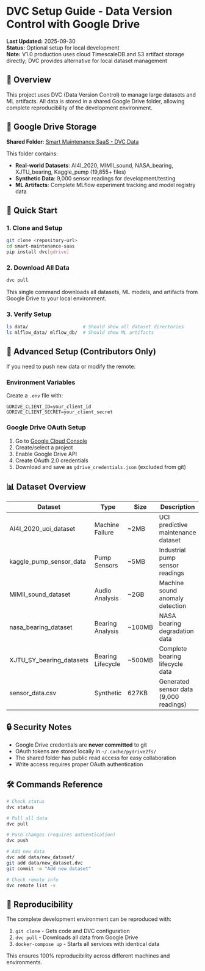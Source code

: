 # DVC Setup Guide - Data Version Control with Google Drive

**Last Updated:** 2025-09-30  
**Status:** Optional setup for local development  
**Note:** V1.0 production uses cloud TimescaleDB and S3 artifact storage directly; DVC provides alternative for local dataset management

## 🎯 Overview

This project uses DVC (Data Version Control) to manage large datasets and ML artifacts. All data is stored in a shared Google Drive folder, allowing complete reproducibility of the development environment.

## 📁 Google Drive Storage

**Shared Folder**: [Smart Maintenance SaaS - DVC Data](https://drive.google.com/drive/folders/1cJvSRaBG0Fzs4D_wlUeVPM9l47RP_k3G?usp=sharing)

This folder contains:
- **Real-world Datasets**: AI4I_2020, MIMII_sound, NASA_bearing, XJTU_bearing, Kaggle_pump (19,855+ files)
- **Synthetic Data**: 9,000 sensor readings for development/testing
- **ML Artifacts**: Complete MLflow experiment tracking and model registry data

## 🚀 Quick Start

### 1. Clone and Setup
```bash
git clone <repository-url>
cd smart-maintenance-saas
pip install dvc[gdrive]
```

### 2. Download All Data
```bash
dvc pull
```

This single command downloads all datasets, ML models, and artifacts from Google Drive to your local environment.

### 3. Verify Setup
```bash
ls data/                    # Should show all dataset directories
ls mlflow_data/ mlflow_db/  # Should show ML artifacts
```

## 🔧 Advanced Setup (Contributors Only)

If you need to push new data or modify the remote:

### Environment Variables
Create a `.env` file with:
```env
GDRIVE_CLIENT_ID=your_client_id
GDRIVE_CLIENT_SECRET=your_client_secret
```

### Google Drive OAuth Setup
1. Go to [Google Cloud Console](https://console.cloud.google.com/)
2. Create/select a project
3. Enable Google Drive API
4. Create OAuth 2.0 credentials
5. Download and save as `gdrive_credentials.json` (excluded from git)

## 📊 Dataset Overview

| Dataset | Type | Size | Description |
|---------|------|------|-------------|
| AI4I_2020_uci_dataset | Machine Failure | ~2MB | UCI predictive maintenance dataset |
| kaggle_pump_sensor_data | Pump Sensors | ~5MB | Industrial pump sensor readings |
| MIMII_sound_dataset | Audio Analysis | ~2GB | Machine sound anomaly detection |
| nasa_bearing_dataset | Bearing Analysis | ~100MB | NASA bearing degradation data |
| XJTU_SY_bearing_datasets | Bearing Lifecycle | ~500MB | Complete bearing lifecycle data |
| sensor_data.csv | Synthetic | 627KB | Generated sensor data (9,000 readings) |

## 🔒 Security Notes

- Google Drive credentials are **never committed** to git
- OAuth tokens are stored locally in `~/.cache/pydrive2fs/`
- The shared folder has public read access for easy collaboration
- Write access requires proper OAuth authentication

## 🛠 Commands Reference

```bash
# Check status
dvc status

# Pull all data
dvc pull

# Push changes (requires authentication)
dvc push

# Add new data
dvc add data/new_dataset/
git add data/new_dataset.dvc
git commit -m "Add new dataset"

# Check remote info
dvc remote list -v
```

## 🔄 Reproducibility

The complete development environment can be reproduced with:
1. `git clone` - Gets code and DVC configuration
2. `dvc pull` - Downloads all data from Google Drive
3. `docker-compose up` - Starts all services with identical data

This ensures 100% reproducibility across different machines and environments.
